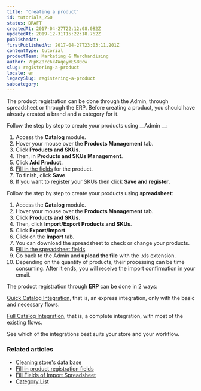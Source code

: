 ```yaml
---
title: 'Creating a product'
id: tutorials_250
status: DRAFT
createdAt: 2017-04-27T22:12:08.082Z
updatedAt: 2019-12-31T15:22:18.762Z
publishedAt: 
firstPublishedAt: 2017-04-27T23:03:11.201Z
contentType: tutorial
productTeam: Marketing & Merchandising
author: 7FpKZ0rc6k4WqeymES80cw
slug: registering-a-product
locale: en
legacySlug: registering-a-product
subcategory: 
---
```


The product registration can be done through the Admin, through spreadsheet or through the ERP. Before creating a product, you should have already created a brand and a category for it.


Follow the step by step to create your products using __Admin __:

1. Access the __Catalog__ module.
2. Hover your mouse over the __Products Management__ tab.
3. Click __Products and SKUs__.
4. Then, in __Products and SKUs Management__.
5. Click __Add Product__.
6. [Fill in the fields](/en/tutorial/product-registration-fields) for the product.
7. To finish, click __Save__.
8. If you want to register your SKUs then click __Save and register__.


Follow the step by step to create your products using __spreadsheet__:

1. Access the __Catalog__ module.
2. Hover your mouse over the __Products Management__ tab.
3. Click __Products and SKUs__.
4. Then, click __Import/Export Products and SKUs__.
5. Click __Export/Import__.
6. Click on the __Import__ tab.
7. You can download the spreadsheet to check or change your products.
8. [Fill in the spreadsheet fields](/en/tutorial/filling-in-fields-in-the-import-spreadsheet).
9. Go back to the Admin and __upload the file__ with the .xls extension.
10. Depending on the quantity of products, their processing can be time consuming. After it ends, you will receive the import confirmation in your email.


The product registration through __ERP__ can be done in 2 ways:

[Quick Catalog Integration](/en/tutorial/integration-guide-for-erps-express-catalog), that is, an express integration, only with the basic and necessary flows.

[Full Catalog Integration](/en/tutorial/integration-guide-for-erps-full-catalog), that is, a complete integration, with most of the existing flows.

See which of the integrations best suits your store and your workflow.

### Related articles
- [Cleaning store's data base](/en/tutorial/understanding-how-to-maintain-a-database)
- [Fill in product registration fields](/en/tutorial/product-registration-fields)
- [Fill Fields of Import Spreadsheet](/en/tutorial/filling-in-fields-in-the-import-spreadsheet)
- [Category List](/en/tutorial/registering-a-category)
